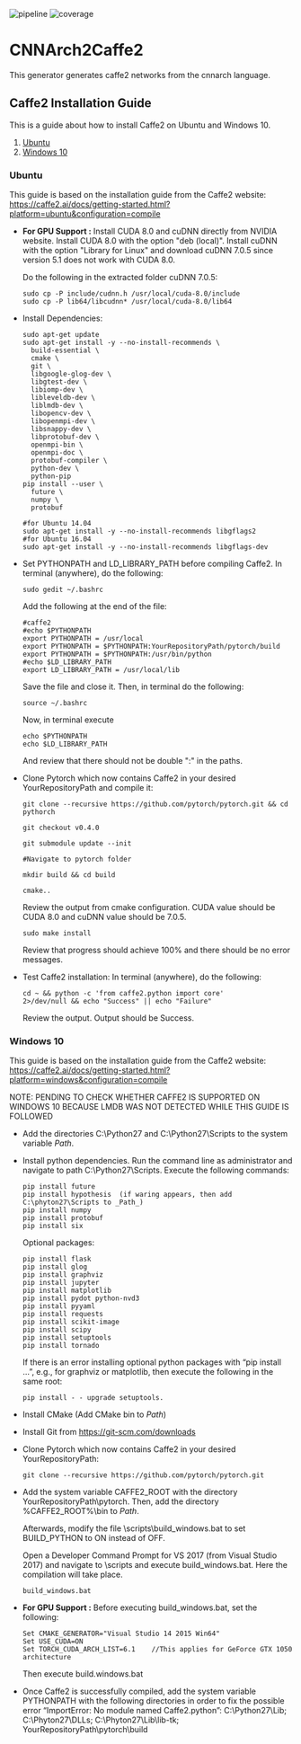 ![pipeline](https://git.rwth-aachen.de/monticore/EmbeddedMontiArc/generators/CNNArch2Caffe2/badges/master/build.svg)
![coverage](https://git.rwth-aachen.de/monticore/EmbeddedMontiArc/generators/CNNArch2Caffe2/badges/master/coverage.svg)

# CNNArch2Caffe2
This generator generates caffe2 networks from the cnnarch language.


## Caffe2 Installation Guide 

This is a guide about how to install Caffe2 on Ubuntu and Windows 10. 

1. [Ubuntu](#ubuntu)
2. [Windows 10](#windows-10)


### Ubuntu 

This guide is based on the installation guide from the Caffe2 website: https://caffe2.ai/docs/getting-started.html?platform=ubuntu&configuration=compile

- **For GPU Support :** Install CUDA 8.0 and cuDNN directly from NVIDIA website.
    Install CUDA 8.0 with the option "deb (local)". Install cuDNN with the option "Library for Linux" and download cuDNN 7.0.5 since version 5.1 does not work with CUDA 8.0.
    
    Do the following in the extracted folder cuDNN 7.0.5:
    
    ```
    sudo cp -P include/cudnn.h /usr/local/cuda-8.0/include 
    sudo cp -P lib64/libcudnn* /usr/local/cuda-8.0/lib64
    ```

- Install Dependencies: 
	
	```
	sudo apt-get update
	sudo apt-get install -y --no-install-recommends \
      build-essential \
      cmake \
      git \
      libgoogle-glog-dev \
      libgtest-dev \
      libiomp-dev \
      libleveldb-dev \
      liblmdb-dev \
      libopencv-dev \
      libopenmpi-dev \
      libsnappy-dev \
      libprotobuf-dev \
      openmpi-bin \
      openmpi-doc \
      protobuf-compiler \
      python-dev \
      python-pip                          
	pip install --user \
      future \
      numpy \
      protobuf
	```
	
	```
	#for Ubuntu 14.04
	sudo apt-get install -y --no-install-recommends libgflags2
	#for Ubuntu 16.04
	sudo apt-get install -y --no-install-recommends libgflags-dev
	```

- Set PYTHONPATH and LD_LIBRARY_PATH before compiling Caffe2. In terminal (anywhere), do the following: 
	
    ```
    sudo gedit ~/.bashrc
    ```
   
    Add the following at the end of the file: 
	
    ```
    #caffe2 
    #echo $PYTHONPATH
    export PYTHONPATH = /usr/local
    export PYTHONPATH = $PYTHONPATH:YourRepositoryPath/pytorch/build
    export PYTHONPATH = $PYTHONPATH:/usr/bin/python
    #echo $LD_LIBRARY_PATH
    export LD_LIBRARY_PATH = /usr/local/lib 
    ```

    Save the file and close it. Then, in terminal do the following: 
	
    ```
    source ~/.bashrc
    ```
	
    Now, in terminal execute
	
    ```
    echo $PYTHONPATH  
    echo $LD_LIBRARY_PATH
    ```

    And review that there should not be double ":" in the paths.

- Clone Pytorch which now contains Caffe2 in your desired YourRepositoryPath and compile it:
	
	```
	git clone --recursive https://github.com/pytorch/pytorch.git && cd pythorch
	
	git checkout v0.4.0
        
	git submodule update --init
    
    #Navigate to pytorch folder
      
	mkdir build && cd build

	cmake..
	```

	Review the output from cmake configuration. CUDA value should be CUDA 8.0 and cuDNN value should be 7.0.5.
    
	```
	sudo make install
	```

	Review that progress should achieve 100% and there should be no error messages.
	
- Test Caffe2 installation:
	In terminal (anywhere), do the following:
	
	```
	cd ~ && python -c 'from caffe2.python import core'
	2>/dev/null && echo "Success" || echo "Failure"
	```

    Review the output. Output should be Success.


### Windows 10

This guide is based on the installation guide from the Caffe2 website: https://caffe2.ai/docs/getting-started.html?platform=windows&configuration=compile

NOTE: PENDING TO CHECK WHETHER CAFFE2 IS SUPPORTED ON WINDOWS 10 BECAUSE LMDB WAS NOT DETECTED WHILE THIS GUIDE IS FOLLOWED

- Add the directories C:\Python27 and C:\Python27\Scripts to the system variable _Path_.

- Install python dependencies. Run the command line as administrator and navigate to path C:\Python27\Scripts. Execute the following commands:

	```
	pip install future
	pip install hypothesis	(if waring appears, then add C:\phyton27\Scripts to _Path_)
	pip install numpy 
	pip install protobuf
	pip install six
	```
	
	Optional packages:
	
	```
	pip install flask
	pip install glog
    pip install graphviz
	pip install jupyter
	pip install matplotlib
	pip install pydot python-nvd3
	pip install pyyaml
	pip install requests
	pip install scikit-image
	pip install scipy
	pip install setuptools
	pip install tornado
	```

    If there is an error installing optional python packages with “pip install …”, e.g., for graphviz or matplotlib, then execute the following in the same root:
	```
	pip install - - upgrade setuptools.
	```

- Install CMake (Add CMake bin to _Path_)

- Install Git from https://git-scm.com/downloads

- Clone Pytorch which now contains Caffe2 in your desired YourRepositoryPath:
	```
	git clone --recursive https://github.com/pytorch/pytorch.git 
	```
	
- Add the system variable CAFFE2_ROOT with the directory YourRepositoryPath\pytorch. Then, add the directory %CAFFE2_ROOT%\bin to _Path_.

    Afterwards, modify the file \scripts\build_windows.bat to set BUILD_PYTHON to ON instead of OFF.

    Open a Developer Command Prompt for VS 2017 (from Visual Studio 2017) and navigate to \scripts and execute build_windows.bat. Here the compilation will take place.
	
	```
	build_windows.bat
	```
	
- **For GPU Support :** Before executing build_windows.bat, set the following:

	```
	Set CMAKE_GENERATOR="Visual Studio 14 2015 Win64"
	Set USE_CUDA=ON
	Set TORCH_CUDA_ARCH_LIST=6.1 	//This applies for GeForce GTX 1050 architecture
	```
	
	Then execute build.windows.bat 

- Once Caffe2 is successfully compiled, add the system variable PYTHONPATH with the following directories in order to fix the possible error “ImportError: No module named Caffe2.python”:
	C:\Python27\Lib;
	C:\Phyton27\DLLs;
	C:\Phyton27\Lib\lib-tk;
	YourRepositoryPath\pytorch\build


